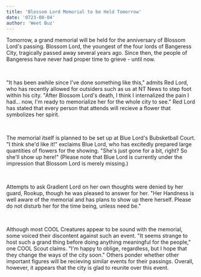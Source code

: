 ```yaml
---
title: 'Blossom Lord Memorial to be Held Tomorrow'
date: '0723-08-04'
author: 'Weet Buz'
---
```


Tomorrow, a grand memorial will be held for the anniversary of Blossom Lord's passing. Blossom Lord, the youngest of the four lords of Bangeress City, tragically passed away several years ago. Since then, the people of Bangeress have never had proper time to grieve - until now.

‎

"It has been awhile since I've done something like this," admits Red Lord, who has recently allowed for outsiders such as us at NT News to step foot within his city. "After Blossom Lord's death, I think I internalized the pain I had... now, I'm ready to memorialize her for the whole city to see." Red Lord has stated that every person that attends will recieve a flower that symbolizes her spirit.

‎

The memorial itself is planned to be set up at Blue Lord's Bubsketball Court. "I think she'd like it!" exclaims Blue Lord, who has excitedly prepared large quantities of flowers for the showing. "She's just gone for a bit, right? So she'll show up here!" (Please note that Blue Lord is currently under the impression that Blossom Lord is merely missing.)

‎

Attempts to ask Gradient Lord on her own thoughts were denied by her guard, Rookup, though he was pleased to answer for her. "Her Handness is well aware of the memorial and has plans to show up there herself. Please do not disturb her for the time being, unless need be."


‎

Although most COOL Creatures appear to be sound with the memorial, some voiced their discontent against such an event. "It seems strange to host such a grand thing before doing anything meaningful for the people," one COOL Scout claims. "I'm happy to oblige, regardless, but I hope that they change the ways of the city soon." Others ponder whether other important figures will be recieving similar events for their passings. Overall, however, it appears that the city is glad to reunite over this event.